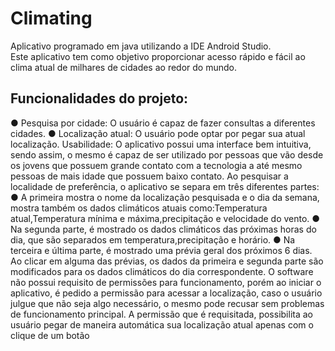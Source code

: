 # Climating <br>
Aplicativo programado em java utilizando a IDE Android Studio.<br>
Este aplicativo tem como objetivo proporcionar acesso rápido e fácil
ao clima atual de milhares de cidades ao redor do mundo.
## Funcionalidades do projeto:
● Pesquisa por cidade: O usuário é capaz de fazer consultas a
diferentes cidades.
● Localização atual: O usuário pode optar por pegar sua atual
localização.
Usabilidade:
O aplicativo possui uma interface bem intuitiva, sendo assim, o
mesmo é capaz de ser utilizado por pessoas que vão desde os jovens que
possuem grande contato com a tecnologia a até mesmo pessoas de mais
idade que possuem baixo contato.
Ao pesquisar a localidade de preferência, o aplicativo se separa em
três diferentes partes:
● A primeira mostra o nome da localização pesquisada e o dia
da semana, mostra também os dados climáticos atuais
como:Temperatura atual,Temperatura mínima e
máxima,precipitação e velocidade do vento.
● Na segunda parte, é mostrado os dados climáticos das
próximas horas do dia, que são separados em
temperatura,precipitação e horário.
● Na terceira e última parte, é mostrado uma prévia geral dos
próximos 6 dias. Ao clicar em alguma das prévias, os dados
da primeira e segunda parte são modificados para os dados
climáticos do dia correspondente.
O software não possui requisito de permissões para funcionamento,
porém ao iniciar o aplicativo, é pedido a permissão para acessar a
localização, caso o usuário julgue que não seja algo necessário, o mesmo
pode recusar sem problemas de funcionamento principal. A permissão
que é requisitada, possibilita ao usuário pegar de maneira automática sua
localização atual apenas com o clique de um botão
